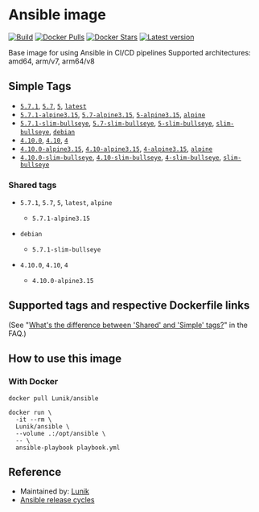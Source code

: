 # Ansible image

[![Build](https://github.com/Lunik/ansible-image/actions/workflows/build.yml/badge.svg)][github-action-build]
[![Docker Pulls](https://img.shields.io/docker/pulls/lunik/ansible)][docker-image]
[![Docker Stars](https://img.shields.io/docker/stars/lunik/ansible)][docker-image]
[![Latest version](https://img.shields.io/github/v/tag/Lunik/ansible-image?sort=semver)][docker-image]

Base image for using Ansible in CI/CD pipelines
Supported architectures: amd64, arm/v7, arm64/v8

## Simple Tags

- [`5.7.1`][version-5-sources], [`5.7`][version-5-sources], [`5`][version-5-sources], [`latest`][version-5-sources]
- [`5.7.1-alpine3.15`][version-5-sources], [`5.7-alpine3.15`][version-5-sources], [`5-alpine3.15`][version-5-sources], [`alpine`][version-5-sources]
- [`5.7.1-slim-bullseye`][version-5-sources], [`5.7-slim-bullseye`][version-5-sources], [`5-slim-bullseye`][version-5-sources], [`slim-bullseye`][version-5-sources], [`debian`][version-5-sources]
- [`4.10.0`][version-4-sources], [`4.10`][version-4-sources], [`4`][version-4-sources]
- [`4.10.0-alpine3.15`][version-4-sources], [`4.10-alpine3.15`][version-4-sources], [`4-alpine3.15`][version-4-sources], [`alpine`][version-4-sources]
- [`4.10.0-slim-bullseye`][version-4-sources], [`4.10-slim-bullseye`][version-4-sources], [`4-slim-bullseye`][version-4-sources], [`slim-bullseye`][version-4-sources]

### Shared tags

- `5.7.1`, `5.7`, `5`, `latest`, `alpine`
  - `5.7.1-alpine3.15`

- `debian`
  - `5.7.1-slim-bullseye`

- `4.10.0`, `4.10`, `4`
  - `4.10.0-alpine3.15`

## Supported tags and respective Dockerfile links

(See "[What's the difference between 'Shared' and 'Simple' tags?][faq-shared-simple-tags]" in the FAQ.)

## How to use this image

### With Docker

```shell
docker pull Lunik/ansible

docker run \
  -it --rm \
  Lunik/ansible \
  --volume .:/opt/ansible \
  -- \
  ansible-playbook playbook.yml
```

## Reference

- Maintained by: [Lunik][lunik-github]
- [Ansible release cycles][ansible-release-cycle]

<!-- Links -->

[this]: https://github.com/Lunik/ansible-image
[docker-image]: https://hub.docker.com/r/lunik/ansible
[lunik-github]: https://github.com/Lunik
[github-action-build]: https://github.com/Lunik/ansible-image/actions/workflows/build.yml
[faq-shared-simple-tags]: https://github.com/docker-library/faq#whats-the-difference-between-shared-and-simple-tags
[version-5-sources]: https://github.com/Lunik/ansible-image/tree/master/templates
[version-4-sources]: https://github.com/Lunik/ansible-image/tree/master/templates
[ansible-release-cycle]: https://docs.ansible.com/ansible/devel/reference_appendices/release_and_maintenance.html
